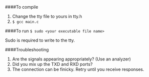####To compile
1. Change the tty file to yours in tty.h
2. `$ gcc main.c`

####To run
`$ sudo <your executable file name>`

Sudo is required to write to the tty.

####Troubleshooting
1. Are the signals appearing appropriately? (Use an analyzer)
2. Did you mix up the TXD and RXD ports?
3. The connection can be finicky. Retry until you receive responses.
